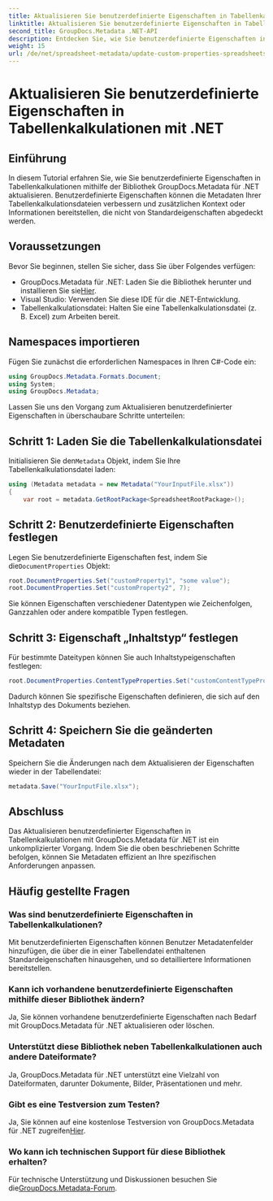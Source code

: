 ```yaml
---
title: Aktualisieren Sie benutzerdefinierte Eigenschaften in Tabellenkalkulationen mit .NET
linktitle: Aktualisieren Sie benutzerdefinierte Eigenschaften in Tabellenkalkulationen mit .NET
second_title: GroupDocs.Metadata .NET-API
description: Entdecken Sie, wie Sie benutzerdefinierte Eigenschaften in Tabellenkalkulationen mit GroupDocs.Metadata für .NET aktualisieren. Dieses Tutorial verbessert effektiv Ihre Fähigkeiten im Metadatenmanagement.
weight: 15
url: /de/net/spreadsheet-metadata/update-custom-properties-spreadsheets/
---
```


# Aktualisieren Sie benutzerdefinierte Eigenschaften in Tabellenkalkulationen mit .NET

## Einführung
In diesem Tutorial erfahren Sie, wie Sie benutzerdefinierte Eigenschaften in Tabellenkalkulationen mithilfe der Bibliothek GroupDocs.Metadata für .NET aktualisieren. Benutzerdefinierte Eigenschaften können die Metadaten Ihrer Tabellenkalkulationsdateien verbessern und zusätzlichen Kontext oder Informationen bereitstellen, die nicht von Standardeigenschaften abgedeckt werden.
## Voraussetzungen
Bevor Sie beginnen, stellen Sie sicher, dass Sie über Folgendes verfügen:
- GroupDocs.Metadata für .NET: Laden Sie die Bibliothek herunter und installieren Sie sie[Hier](https://releases.groupdocs.com/metadata/net/).
- Visual Studio: Verwenden Sie diese IDE für die .NET-Entwicklung.
- Tabellenkalkulationsdatei: Halten Sie eine Tabellenkalkulationsdatei (z. B. Excel) zum Arbeiten bereit.

## Namespaces importieren
Fügen Sie zunächst die erforderlichen Namespaces in Ihren C#-Code ein:
```csharp
using GroupDocs.Metadata.Formats.Document;
using System;
using GroupDocs.Metadata;
```

Lassen Sie uns den Vorgang zum Aktualisieren benutzerdefinierter Eigenschaften in überschaubare Schritte unterteilen:
## Schritt 1: Laden Sie die Tabellenkalkulationsdatei
 Initialisieren Sie den`Metadata` Objekt, indem Sie Ihre Tabellenkalkulationsdatei laden:
```csharp
using (Metadata metadata = new Metadata("YourInputFile.xlsx"))
{
    var root = metadata.GetRootPackage<SpreadsheetRootPackage>();
```
## Schritt 2: Benutzerdefinierte Eigenschaften festlegen
 Legen Sie benutzerdefinierte Eigenschaften fest, indem Sie die`DocumentProperties` Objekt:
```csharp
root.DocumentProperties.Set("customProperty1", "some value");
root.DocumentProperties.Set("customProperty2", 7);
```
Sie können Eigenschaften verschiedener Datentypen wie Zeichenfolgen, Ganzzahlen oder andere kompatible Typen festlegen.
## Schritt 3: Eigenschaft „Inhaltstyp“ festlegen
Für bestimmte Dateitypen können Sie auch Inhaltstypeigenschaften festlegen:
```csharp
root.DocumentProperties.ContentTypeProperties.Set("customContentTypeProperty", "custom value");
```
Dadurch können Sie spezifische Eigenschaften definieren, die sich auf den Inhaltstyp des Dokuments beziehen.
## Schritt 4: Speichern Sie die geänderten Metadaten
Speichern Sie die Änderungen nach dem Aktualisieren der Eigenschaften wieder in der Tabellendatei:
```csharp
metadata.Save("YourInputFile.xlsx");
```

## Abschluss
Das Aktualisieren benutzerdefinierter Eigenschaften in Tabellenkalkulationen mit GroupDocs.Metadata für .NET ist ein unkomplizierter Vorgang. Indem Sie die oben beschriebenen Schritte befolgen, können Sie Metadaten effizient an Ihre spezifischen Anforderungen anpassen.

## Häufig gestellte Fragen
### Was sind benutzerdefinierte Eigenschaften in Tabellenkalkulationen?
Mit benutzerdefinierten Eigenschaften können Benutzer Metadatenfelder hinzufügen, die über die in einer Tabellendatei enthaltenen Standardeigenschaften hinausgehen, und so detailliertere Informationen bereitstellen.
### Kann ich vorhandene benutzerdefinierte Eigenschaften mithilfe dieser Bibliothek ändern?
Ja, Sie können vorhandene benutzerdefinierte Eigenschaften nach Bedarf mit GroupDocs.Metadata für .NET aktualisieren oder löschen.
### Unterstützt diese Bibliothek neben Tabellenkalkulationen auch andere Dateiformate?
Ja, GroupDocs.Metadata für .NET unterstützt eine Vielzahl von Dateiformaten, darunter Dokumente, Bilder, Präsentationen und mehr.
### Gibt es eine Testversion zum Testen?
 Ja, Sie können auf eine kostenlose Testversion von GroupDocs.Metadata für .NET zugreifen[Hier](https://releases.groupdocs.com/).
### Wo kann ich technischen Support für diese Bibliothek erhalten?
 Für technische Unterstützung und Diskussionen besuchen Sie die[GroupDocs.Metadata-Forum](https://forum.groupdocs.com/c/metadata/14).